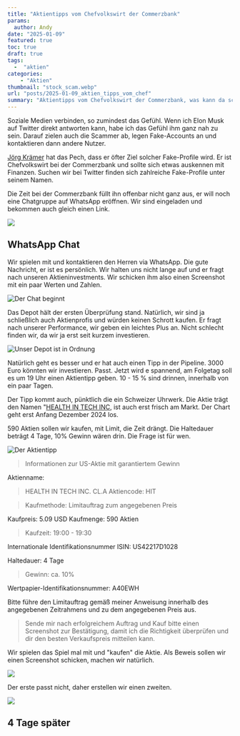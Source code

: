 ```yaml
---
title: "Aktientipps vom Chefvolkswirt der Commerzbank"
params:
  author: Andy
date: "2025-01-09"
featured: true
toc: true
draft: true
tags: 
  -  "aktien"
categories:
    - "Aktien"
thumbnail: "stock_scam.webp"
url: "posts/2025-01-09_aktien_tipps_vom_chef"
summary: "Aktientipps vom Chefvolkswirt der Commerzbank, was kann da schiefgehen?"
---
```


Soziale Medien verbinden, so zumindest das Gefühl. Wenn ich Elon Musk auf Twitter direkt antworten kann, habe ich das Gefühl ihm ganz nah zu sein. Darauf zielen auch die Scammer ab, legen Fake-Accounts an und kontaktieren dann andere Nutzer.

[Jörg Krämer](https://www.commerzbank.de/konzern/research/chefvolkswirt/) hat das Pech, dass er öfter Ziel solcher Fake-Profile wird. Er ist Chefvolkswirt bei der Commerzbank und sollte sich etwas auskennen mit Finanzen. Suchen wir bei Twitter finden sich zahlreiche Fake-Profile unter seinem Namen. 

Die Zeit bei der Commerzbank füllt ihn offenbar nicht ganz aus, er will noch eine Chatgruppe auf WhatsApp eröffnen. Wir sind eingeladen und bekommen auch gleich einen Link.

![](/posts/2025-01-09_aktien_tipps_vom_chef/stock_scam_1.webp)

## WhatsApp Chat

Wir spielen mit und kontaktieren den Herren via WhatsApp. Die gute Nachricht, er ist es persönlich. Wir halten uns nicht lange auf und er fragt nach unseren Aktieninvestments. Wir schicken ihm also einen Screenshot mit ein paar Werten und Zahlen.

![Der Chat beginnt](/posts/2025-01-09_aktien_tipps_vom_chef/stock_scam_2.webp)

Das Depot hält der ersten Überprüfung stand. Natürlich, wir sind ja schließlich auch Aktienprofis und würden keinen Schrott kaufen. Er fragt nach unserer Performance, wir geben ein leichtes Plus an. Nicht schlecht finden wir, da wir ja erst seit kurzem investieren.

![Unser Depot ist in Ordnung](/posts/2025-01-09_aktien_tipps_vom_chef/stock_scam_3.webp)

Natürlich geht es besser und er hat auch einen Tipp in der Pipeline. 3000 Euro könnten wir investieren. Passt. Jetzt wird e spannend, am Folgetag soll es um 19 Uhr einen Aktientipp geben. 10 - 15 % sind drinnen, innerhalb von ein paar Tagen.

Der Tipp kommt auch, pünktlich die ein Schweizer Uhrwerk. Die Aktie trägt den Namen "[HEALTH IN TECH INC](https://www.finanzen.net/aktien/health_in_tech_a-aktie), ist auch erst frisch am Markt. Der Chart geht erst Anfang Dezember 2024 los.

590 Aktien sollen wir kaufen, mit Limit, die Zeit drängt. Die Haltedauer beträgt 4 Tage, 10% Gewinn wären drin. Die Frage ist für wen.

![Der Aktientipp](/posts/2025-01-09_aktien_tipps_vom_chef/stock_scam_4.webp)

> Informationen zur US-Aktie mit garantiertem Gewinn

Aktienname:   
> HEALTH IN TECH INC. CL.A
Aktiencode: HIT
  
> Kaufmethode: Limitauftrag zum angegebenen Preis  
> 
Kaufpreis: 5.09 USD
Kaufmenge: 590 Aktien  
> Kaufzeit: 19:00 - 19:30  
> 
Internationale Identifikationsnummer ISIN: US42217D1028  
> 
Haltedauer: 4 Tage
  
> Gewinn: ca. 10%  
> 
Wertpapier-Identifikationsnummer: A40EWH  
> 
  
> 
Bitte führe den Limitauftrag gemäß meiner Anweisung innerhalb des angegebenen Zeitrahmens und zu dem angegebenen Preis aus.   
> Sende mir nach erfolgreichem Auftrag und Kauf bitte einen Screenshot zur Bestätigung, damit ich die Richtigkeit überprüfen und dir den besten Verkaufspreis mitteilen kann.  

Wir spielen das Spiel mal mit und "kaufen" die Aktie. Als Beweis sollen wir einen Screenshot schicken, machen wir natürlich. 

![](/posts/2025-01-09_aktien_tipps_vom_chef/stock_scam_5.webp)

Der erste passt nicht, daher erstellen wir einen zweiten.

![](/posts/2025-01-09_aktien_tipps_vom_chef/fake_depot.webp)

## 4 Tage später




